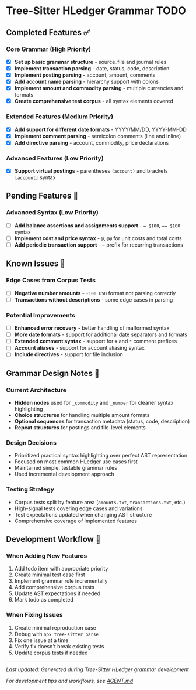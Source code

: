 # Tree-Sitter HLedger Grammar TODO

## Completed Features ✅

### Core Grammar (High Priority)
- [x] **Set up basic grammar structure** - source_file and journal rules
- [x] **Implement transaction parsing** - date, status, code, description  
- [x] **Implement posting parsing** - account, amount, comments
- [x] **Add account name parsing** - hierarchy support with colons
- [x] **Implement amount and commodity parsing** - multiple currencies and formats
- [x] **Create comprehensive test corpus** - all syntax elements covered

### Extended Features (Medium Priority)  
- [x] **Add support for different date formats** - YYYY/MM/DD, YYYY-MM-DD
- [x] **Implement comment parsing** - semicolon comments (line and inline)
- [x] **Add directive parsing** - account, commodity, price declarations

### Advanced Features (Low Priority)
- [x] **Support virtual postings** - parentheses `(account)` and brackets `[account]` syntax

## Pending Features 🔄

### Advanced Syntax (Low Priority)
- [ ] **Add balance assertions and assignments support** - `= $100`, `== $100` syntax
- [ ] **Implement cost and price syntax** - `@`, `@@` for unit costs and total costs  
- [ ] **Add periodic transaction support** - `~` prefix for recurring transactions

## Known Issues 🐛

### Edge Cases from Corpus Tests
- [ ] **Negative number amounts** - `-100 USD` format not parsing correctly
- [ ] **Transactions without descriptions** - some edge cases in parsing

### Potential Improvements
- [ ] **Enhanced error recovery** - better handling of malformed syntax
- [ ] **More date formats** - support for additional date separators and formats
- [ ] **Extended comment syntax** - support for `#` and `*` comment prefixes
- [ ] **Account aliases** - support for account aliasing syntax
- [ ] **Include directives** - support for file inclusion

## Grammar Design Notes 📝

### Current Architecture
- **Hidden nodes** used for `_commodity` and `_number` for cleaner syntax highlighting
- **Choice structures** for handling multiple amount formats
- **Optional sequences** for transaction metadata (status, code, description)
- **Repeat structures** for postings and file-level elements

### Design Decisions
- Prioritized practical syntax highlighting over perfect AST representation
- Focused on most common HLedger use cases first
- Maintained simple, testable grammar rules
- Used incremental development approach

### Testing Strategy
- Corpus tests split by feature area (`amounts.txt`, `transactions.txt`, etc.)
- High-signal tests covering edge cases and variations
- Test expectations updated when changing AST structure
- Comprehensive coverage of implemented features

## Development Workflow 🔧

### When Adding New Features
1. Add todo item with appropriate priority
2. Create minimal test case first
3. Implement grammar rule incrementally  
4. Add comprehensive corpus tests
5. Update AST expectations if needed
6. Mark todo as completed

### When Fixing Issues
1. Create minimal reproduction case
2. Debug with `npx tree-sitter parse`
3. Fix one issue at a time
4. Verify fix doesn't break existing tests
5. Update corpus tests if needed

---

*Last updated: Generated during Tree-Sitter HLedger grammar development*

*For development tips and workflows, see [AGENT.md](./AGENT.md)*